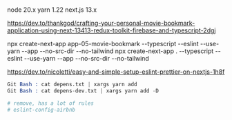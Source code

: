 #

node 20.x
yarn 1.22
next.js 13.x

https://dev.to/thankgod/crafting-your-personal-movie-bookmark-application-using-next-13413-redux-toolkit-firebase-and-typescript-2dgj

npx create-next-app app-05-movie-bookmark --typescript --eslint --use-yarn --app --no-src-dir --no-tailwind
npx create-next-app . --typescript --eslint --use-yarn --app --no-src-dir --no-tailwind

https://dev.to/nicoletti/easy-and-simple-setup-eslint-prettier-on-nextjs-1h8f

```s
Git Bash : cat depens.txt | xargs yarn add
Git Bash : cat depens-dev.txt | xargs yarn add -D

# remove, has a lot of rules
# eslint-config-airbnb


```

